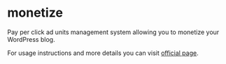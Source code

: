 monetize
========

Pay per click ad units management system allowing you to monetize your WordPress blog.

For usage instructions and more details you can visit [official page](http://www.techytalk.info/wordpress/monetize/).
